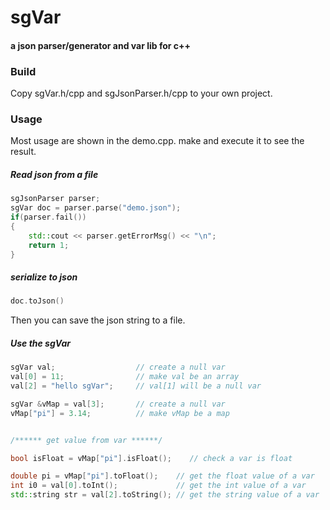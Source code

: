 sgVar 
=======
#### a json parser/generator and var lib for c++ ####

### Build ###
Copy sgVar.h/cpp and sgJsonParser.h/cpp to your own project.

### Usage ###
Most usage are shown in the demo.cpp. make and execute it to see the result.

##### Read json from a file #####

```cpp
sgJsonParser parser;
sgVar doc = parser.parse("demo.json");
if(parser.fail())
{
    std::cout << parser.getErrorMsg() << "\n";
    return 1;
}
```

##### serialize to json #####

```cpp
doc.toJson()
```

Then you can save the json string to a file.


##### Use the sgVar #####

```cpp
sgVar val;                  // create a null var
val[0] = 11;                // make val be an array
val[2] = "hello sgVar";     // val[1] will be a null var

sgVar &vMap = val[3];       // create a null var
vMap["pi"] = 3.14;          // make vMap be a map


/****** get value from var ******/

bool isFloat = vMap["pi"].isFloat();    // check a var is float

double pi = vMap["pi"].toFloat();    // get the float value of a var
int i0 = val[0].toInt();             // get the int value of a var
std::string str = val[2].toString(); // get the string value of a var
```




